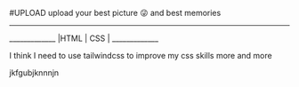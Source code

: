 #UPLOAD
upload your best picture 😜 and best memories 
<hr>
 _____________
|HTML  |  CSS |
 _____________


I think I need to use tailwindcss 
to improve my css skills more
and more


jkfgubjknnnjn
